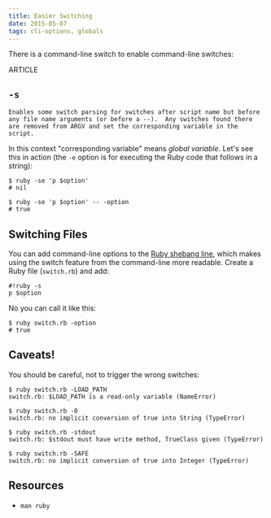 ```yaml
---
title: Easier Switching
date: 2015-05-07
tags: cli-options, globals
---
```


There is a command-line switch to enable command-line switches:

ARTICLE

## `-s`

    Enables some switch parsing for switches after script name but before
    any file name arguments (or before a --).  Any switches found there
    are removed from ARGV and set the corresponding variable in the script.

In this context "corresponding variable" means *global variable*. Let's see this in action (the `-e` option is for executing the Ruby code that follows in a string):

    $ ruby -se 'p $option'
    # nil

    $ ruby -se 'p $option' -- -option
    # true

## Switching Files

You can add command-line options to the [Ruby shebang line](http://en.wikipedia.org/wiki/Shebang_%28Unix%29), which makes using the switch feature from the command-line more readable. Create a Ruby file (`switch.rb`) and add:

    #!ruby -s
    p $option

No you can call it like this:

    $ ruby switch.rb -option
    # true


## Caveats!

You should be careful, not to trigger the wrong switches:

    $ ruby switch.rb -LOAD_PATH
    switch.rb: $LOAD_PATH is a read-only variable (NameError)

    $ ruby switch.rb -0
    switch.rb: no implicit conversion of true into String (TypeError)

    $ ruby switch.rb -stdout
    switch.rb: $stdout must have write method, TrueClass given (TypeError)

    $ ruby switch.rb -SAFE
    switch.rb: no implicit conversion of true into Integer (TypeError)

## Resources

- `man ruby`